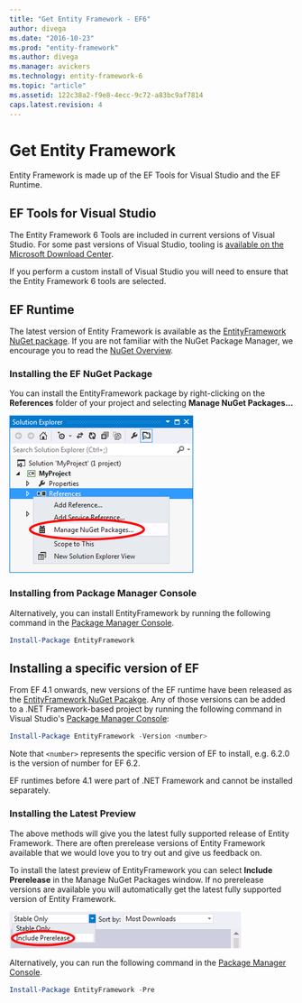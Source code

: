 ```yaml
---
title: "Get Entity Framework - EF6"
author: divega
ms.date: "2016-10-23"
ms.prod: "entity-framework"
ms.author: divega
ms.manager: avickers
ms.technology: entity-framework-6
ms.topic: "article"
ms.assetid: 122c38a2-f9e8-4ecc-9c72-a83bc9af7814
caps.latest.revision: 4
---
```

# Get Entity Framework
Entity Framework is made up of the EF Tools for Visual Studio and the EF Runtime.

## EF Tools for Visual Studio

The Entity Framework 6 Tools are included in current versions of Visual Studio. For some past versions of Visual Studio, tooling is [available on the Microsoft Download Center](https://www.microsoft.com/en-us/download/details.aspx?id=40762).

If you perform a custom install of Visual Studio you will need to ensure that the Entity Framework 6 tools are selected.

## EF Runtime

The latest version of Entity Framework is available as the [EntityFramework NuGet package](http://nuget.org/packages/EntityFramework/). If you are not familiar with the NuGet Package Manager, we encourage you to read the [NuGet Overview](http://docs.nuget.org/docs/start-here/overview).

### Installing the EF NuGet Package

You can install the EntityFramework package by right-clicking on the **References** folder of your project and selecting **Manage NuGet Packages…**

![ManageNuGetPackages](../../ef6/media/managenugetpackages.png)

### Installing from Package Manager Console

Alternatively, you can install EntityFramework by running the following command in the [Package Manager Console](http://docs.nuget.org/docs/start-here/using-the-package-manager-console).

``` powershell
Install-Package EntityFramework
```

## Installing a specific version of EF

From EF 4.1 onwards, new versions of the EF runtime have been released as the [EntityFramework NuGet Pacakge](https://www.nuget.org/packages/EntityFramework/). Any of those versions can be added to a .NET Framework-based project by running the following command in Visual Studio's [Package Manager Console](http://docs.nuget.org/docs/start-here/using-the-package-manager-console):

``` powershell
Install-Package EntityFramework -Version <number>
```

Note that `<number>` represents the specific version of EF to install, e.g. 6.2.0 is the version of number for EF 6.2.   

EF runtimes before 4.1 were part of .NET Framework and cannot be installed separately.

### Installing the Latest Preview

The above methods will give you the latest fully supported release of Entity Framework. There are often prerelease versions of Entity Framework available that we would love you to try out and give us feedback on.

To install the latest preview of EntityFramework you can select **Include Prerelease** in the Manage NuGet Packages window. If no prerelease versions are available you will automatically get the latest fully supported version of Entity Framework.

![IncludePreRelease](../../ef6/media/includeprerelease.png)

Alternatively, you can run the following command in the [Package Manager Console](http://docs.nuget.org/docs/start-here/using-the-package-manager-console).

``` powershell
Install-Package EntityFramework -Pre
```
